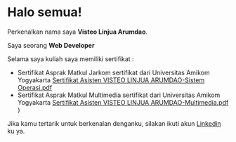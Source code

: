 # Halo semua! 

Perkenalkan nama saya **Visteo Linjua Arumdao**.<br>

Saya seorang **Web Developer**<br>

Selama saya kuliah saya memiliki sertifikat :
* Sertifikat Asprak Matkul Jarkom sertifikat dari Universitas Amikom Yogyakarta [Sertifikat Asisten VISTEO LINJUA ARUMDAO-Sistem Operasi.pdf](https://github.com/user-attachments/files/18801672/Sertifikat.Asisten.VISTEO.LINJUA.ARUMDAO-Sistem.Operasi.pdf)
* Sertifikat Asprak Matkul Multimedia sertifikat dari Universitas Amikom Yogyakarta [Sertifikat Asisten VISTEO LINJUA ARUMDAO-Multimedia.pdf](https://github.com/user-attachments/files/18801660/Sertifikat.Asisten.VISTEO.LINJUA.ARUMDAO-Multimedia.pdf)
)

Jika kamu tertarik untuk berkenalan denganku, silakan ikuti akun [Linkedin](https://www.linkedin.com/in/visteo-linjua-arumdao-a6753b30b/) ku ya.
